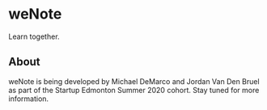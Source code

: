 # weNote
Learn together.

## About
weNote is being developed by Michael DeMarco and Jordan Van Den Bruel as part of the Startup Edmonton Summer 2020 cohort. Stay tuned for more information.
